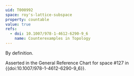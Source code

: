 ```yaml
---
uid: T000992
space: roy's-lattice-subspace
property: countable
value: true
refs:
  - doi: 10.1007/978-1-4612-6290-9_6
    name: Counterexamples in Topology
---
```

By definition.

Asserted in the General Reference Chart for space #127 in
{{doi:10.1007/978-1-4612-6290-9_6}}.
